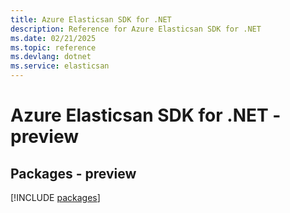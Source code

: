```yaml
---
title: Azure Elasticsan SDK for .NET
description: Reference for Azure Elasticsan SDK for .NET
ms.date: 02/21/2025
ms.topic: reference
ms.devlang: dotnet
ms.service: elasticsan
---
```

# Azure Elasticsan SDK for .NET - preview
## Packages - preview
[!INCLUDE [packages](elasticsan-index.md)]